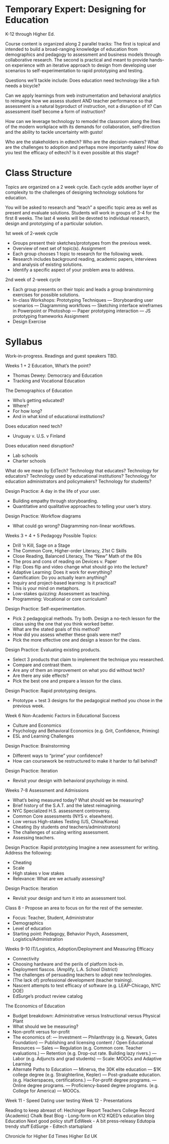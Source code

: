Temporary Expert: Designing for Education
=========================================

K-12 through Higher Ed.

Course content is organized along 2 parallel tracks: The first is topical and intended to build a broad-ranging knowledge of education from demographics and pedagogy to assessment and business models through collaborative research. The second is practical and meant to provide hands-on experience with an iterative approach to design from developing user scenarios to self-experimentation to rapid prototyping and testing.

Questions we’ll tackle include:
Does education need technology like a fish needs a bicycle?

Can we apply learnings from web instrumentation and behavioral analytics to reimagine how we assess student AND teacher performance so that assessment is a natural byproduct of instruction, not a disruption of it? Can assessment itself become a form of instruction?

How can we leverage technology to remodel the classroom along the lines of the modern workplace with its demands for collaboration, self-direction and the ability to tackle uncertainty with gusto!

Who are the stakeholders in edtech? Who are the decision-makers?
What are the challenges to adoption and perhaps more importantly sales!
How do you test the efficacy of edtech? Is it even possible at this stage?

Class Structure
===============

Topics are organized on a 2 week cycle. Each cycle adds another layer of complexity to the challenges of designing technology solutions for education.

You will be asked to research and “teach” a specific topic area as well as present and evaluate solutions. Students will work in groups of 3-4 for the first 8 weeks. The last 4 weeks will be devoted to individual research, design and prototyping of a particular solution.

1st week of 2-week cycle
- Groups present their sketches/prototypes from the previous week.
- Overview of next set of topic(s).
Assignment
- Each group chooses 1 topic to research for the following week.
- Research includes background reading, academic papers, interviews and analysis of existing solutions.
- Identify a specific aspect of your problem area to address.

2nd week of 2-week cycle
- Each group presents on their topic and leads a group brainstorming exercises for possible solutions.
- In-class Workshops: Prototyping Techniques
—  Storyboarding user scenarios
—  Diagramming workflows
—  Sketching interface wireframes in Powerpoint or Photoshop
—  Paper prototyping interaction
—  JS prototyping frameworks
Assignment
- Design Exercise

Syllabus
========

Work-in-progress.
Readings and guest speakers TBD.

Weeks 1 + 2
Education, What’s the point?
- Thomas Dewey: Democracy and Education
- Tracking and Vocational Education

The Demographics of Education
- Who’s getting educated?
- Where? 
- For how long? 
- And in what kind of educational institutions?

Does education need tech?
- Uruguay v. U.S. v Finland

Does education need disruption?
- Lab schools
- Charter schools

What do we mean by EdTech?
Technology that educates?
Technology for educators?
Technology used by educational institutions?
Technology for education administrators and policymakers?
Technology for students?

Design Practice: A day in the life of your user. 
- Building empathy through storyboarding.
- Quantitative and qualitative approaches to telling your user’s story.

Design Practice: Workflow diagrams
- What could go wrong? Diagramming non-linear workflows.

Weeks 3 + 4 + 5
Pedagogy
Possible Topics:
- Drill ‘n Kill, Sage on a Stage
- The Common Core, Higher-order Literacy, 21st C Skills
- Close Reading, Balanced Literacy, The “New” Math of the 80s
- The pros and cons of reading on Devices v. Paper
- Flip: Does flip and video change what should go into the lecture?
- Adaptive Learning: Does it work for everything?
- Gamification: Do you actually learn anything?
- Inquiry and project-based learning: Is it practical?
- This is your mind on metaphors.
- Low-stakes quizzing: Assessment as teaching.
- Programming: Vocational or core curriculum?

Design Practice: Self-experimentation.
- Pick 2 pedagogical methods. Try both. Design a no-tech lesson for the class using the one that you think worked better.
- What are the stated goals of this method?
- How did you assess whether these goals were met?
- Pick the more effective one and design a lesson for the class.

Design Practice: Evaluating existing products.
- Select 3 products that claim to implement the technique you researched.
- Compare and contrast them.
- Are any of them an improvement on what you did without tech?
- Are there any side effects?
- Pick the best one and prepare a lesson for the class.

Design Practice: Rapid prototyping designs.
- Prototype + test 3 designs for the pedagogical method you chose in the previous week.

Week 6
Non-Academic Factors in Educational Success
- Culture and Economics 
- Psychology and Behavioral Economics (e.g. Grit, Confidence, Priming)
- ESL and Learning Challenges

Design Practice: Brainstorming
- Different ways to “prime” your confidence?
- How can coursework be restructured to make it harder to fall behind?

Design Practice: Iteration
- Revisit your design with behavioral psychology in mind.

Weeks 7-8
Assessment and Admissions
- What’s being measured today? What should we be measuring?
- Brief history of the S.A.T. and the latest reimagining.
- NYC Specialized H.S. assessment controversy.
- Common Core assessments (NYS v. elsewhere).
- Low versus High-stakes Testing (US, China/Korea)
- Cheating (by students *and* teachers/administrators)
- The challenges of scaling writing assessment.
- Assessing teachers.

Design Practice: Rapid prototyping
Imagine a new assessment for writing. Address the following:
- Cheating
- Scale
- High stakes v low stakes
- Relevance: What are we actually assessing?

Design Practice: Iteration
- Revisit your design and turn it into an assessment tool.

Class 8 - Propose an area to focus on for the rest of the semester.
- Focus: Teacher, Student, Administrator
- Demographics
- Level of education
- Starting point: Pedagogy, Behavior Psych, Assessment, Logistics/Administration

Weeks 9-10
IT/Logistics, Adoption/Deployment and Measuring Efficacy
- Connectivity
- Choosing hardware and the perils of platform lock-in.
- Deployment fiascos. (Amplify, L.A. School District)
- The challenges of persuading teachers to adopt new technologies.
- (The lack of) professional development (teacher training).
- Nascent attempts to test efficacy of software (e.g. LEAP-Chicago, NYC DOE)
- EdSurge’s product review catalog

The Economics of Education
- Budget breakdown: Administrative versus Instructional versus Physical Plant
- What should we be measuring?
- Non-profit versus for-profit
- The economics of:
— Investment
— Philanthropy (e.g. Newark, Gates Foundation)
— Publishing and licensing content / Open Educational Resources
— Sales
— Regulation (e.g. Common core. Teacher evaluations.)
— Retention (e.g. Drop-out rate. Building lazy rivers.)
— Labor (e.g. Adjuncts and grad students)
— Scale: MOOCs and Adaptive Learning
- Alternate Paths to Education
— Minerva, the 30K elite education
— $1K college degree (e.g. Straighterline, Kepler)
— Post-graduate education. (e.g. Hackerspaces, certifications.)
— For-profit degree programs.
— Online degree programs.
— Proficiency-based degree programs. (e.g. College for America)
— MOOCs.

Week 11 - Speed Dating user testing
Week 12 - Presentations

Reading to keep abreast of:
Hechinger Report
Teachers College Record (Academic)
Chalk Beat Blog - Long-form on K12
KQED’s education blog
Education Next  good policy stuff
EdWeek - A bit press-releasy
Edutopia trendy stuff
EdSurge - Edtech startupland

Chronicle for Higher Ed
Times Higher Ed UK
